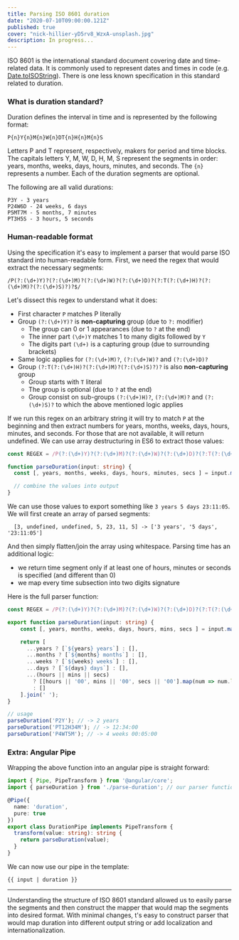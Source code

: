 ```yaml
---
title: Parsing ISO 8601 duration 
date: "2020-07-10T09:00:00.121Z"
published: true
cover: "nick-hillier-yD5rv8_WzxA-unsplash.jpg"
description: In progress...
---
```

ISO 8601 is the international standard document covering date and time-related data. It is commonly used 
to represent dates and times in code 
(e.g. [Date.toISOString](https://developer.mozilla.org/en-US/docs/Web/JavaScript/Reference/Global_Objects/Date/toISOString)). There is one less known specification in this standard related to duration.

### What is duration standard?

Duration defines the interval in time and is represented by the following format:

```
P{n}Y{n}M{n}W{n}DT{n}H{n}M{n}S
```

Letters P and T represent, respectively, makers for period and time blocks. The capitals letters Y, M, W, D, H, M, S represent the segments in order: 
years, months, weeks, days, hours, minutes, and seconds. The `{n}` represents a number. Each of the duration
segments are optional.

The following are all valid durations:

```
P3Y - 3 years
P24W6D - 24 weeks, 6 days
P5MT7M - 5 months, 7 minutes
PT3H5S - 3 hours, 5 seconds
```

### Human-readable format

Using the specification it's easy to implement a parser that would parse ISO standard into human-readable form.
First, we need the regex that would extract the necessary segments:

```jsregexp
/P(?:(\d+)Y)?(?:(\d+)M)?(?:(\d+)W)?(?:(\d+)D)?(?:T(?:(\d+)H)?(?:(\d+)M)?(?:(\d+)S)?)?$/
```

Let's dissect this regex to understand what it does: 
* First character `P` matches P literally
* Group `(?:(\d+)Y)?` is **non-capturing** group (due to `?:` modifier)
    * The group can 0 or 1 appearances (due to `?` at the end)
    * The inner part `(\d+)Y` matches 1 to many digits followed by `Y`
    * The digits part `(\d+)` is a capturing group (due to surrounding brackets)    
* Same logic applies for `(?:(\d+)M)?`, `(?:(\d+)W)?` and `(?:(\d+)D)?`
* Group `(?:T(?:(\d+)H)?(?:(\d+)M)?(?:(\d+)S)?)?` is also **non-capturing** group
    * Group starts with `T` literal
    * The group is optional (due to `?` at the end)
    * Group consist on sub-groups `(?:(\d+)H)?`, `(?:(\d+)M)?` and `(?:(\d+)S)?` to which the above mentioned logic applies
    
If we run this regex on an arbitrary string it will try to match `P` at the beginning and then extract numbers for
years, months, weeks, days, hours, minutes, and seconds. For those that are not available, it will return undefined.
We can use array destructuring in ES6 to extract those values:

```typescript
const REGEX = /P(?:(\d+)Y)?(?:(\d+)M)?(?:(\d+)W)?(?:(\d+)D)?(?:T(?:(\d+)H)?(?:(\d+)M)?(?:(\d+)S)?)?$/;

function parseDuration(input: string) {
  const [, years, months, weeks, days, hours, minutes, secs ] = input.match(REGEX);

  // combine the values into output
}
```

We can use those values to export something like `3 years 5 days 23:11:05`. We will first 
create an array of parsed segments:

```
  [3, undefined, undefined, 5, 23, 11, 5] -> ['3 years', '5 days', '23:11:05']
```

And then simply flatten/join the array using whitespace. Parsing time has an additional logic:
* we return time segment only if at least one of hours, minutes or seconds is specified (and different than 0)
* we map every time subsection into two digits signature

Here is the full parser function:

```typescript
const REGEX = /P(?:(\d+)Y)?(?:(\d+)M)?(?:(\d+)W)?(?:(\d+)D)?(?:T(?:(\d+)H)?(?:(\d+)M)?(?:(\d+)S)?)?$/;

export function parseDuration(input: string) {
    const [, years, months, weeks, days, hours, mins, secs ] = input.match(REGEX) || [];

    return [
      ...years ? [`${years} years`] : [],
      ...months ? [`${months} months`] : [],
      ...weeks ? [`${weeks} weeks`] : [],
      ...days ? [`${days} days`] : [],
      ...(hours || mins || secs)
        ? [[hours || '00', mins || '00', secs || '00'].map(num => num.length < 2 ? `0${num}` : num).join(':')]
        : []
    ].join(' ');
}

// usage
parseDuration('P2Y'); // -> 2 years
parseDuration('PT12H34M'); // -> 12:34:00
parseDuration('P4WT5M'); // -> 4 weeks 00:05:00
```

### Extra: Angular Pipe

Wrapping the above function into an angular pipe is straight forward:

```typescript
import { Pipe, PipeTransform } from '@angular/core';
import { parseDuration } from './parse-duration'; // our parser function

@Pipe({
  name: 'duration',
  pure: true
})
export class DurationPipe implements PipeTransform {
  transform(value: string): string {
    return parseDuration(value);
  }
}
```

We can now use our pipe in the template:
```html
{{ input | duration }}
```

---

Understanding the structure of ISO 8601 standard allowed us to easily parse the segments and then construct the
mapper that would map the segments into desired format. With minimal changes, t's easy to construct 
parser that would map duration into different output string or add localization and internationalization.
